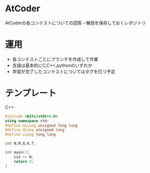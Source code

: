 # AtCoder
AtCoderの各コンテストについての回答・解説を保存しておくレポジトリ

# 運用
- 各コンテストごとにブランチを作成して作業
- 言語は基本的にC,C++,pythonのいずれか
- 学習が完了したコンテストについてはタグを打つ予定 
  
# テンプレート

C++
```C++
#include <bits/stdc++.h>
using namespace std;
#define ULLong unsigned long long
#define ULong unsigned long
#define LLong long long

int N,M,Q,K,T;

int main(){
    cin >> N;
    return 0;
}
```